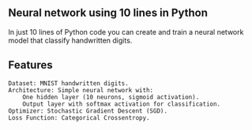 ## Neural network using 10 lines in Python 

In just 10 lines of Python code you can create and train a neural network model that classify handwritten digits.

## Features

    Dataset: MNIST handwritten digits.
    Architecture: Simple neural network with:
        One hidden layer (10 neurons, sigmoid activation).
        Output layer with softmax activation for classification.
    Optimizer: Stochastic Gradient Descent (SGD).
    Loss Function: Categorical Crossentropy.
